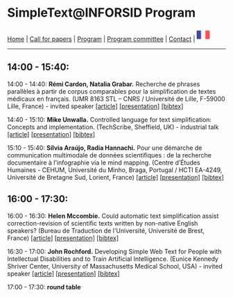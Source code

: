 
# SimpleText@INFORSID Program

[Home](./) | [Call for papers](./CFP) | [Program](./program) | [Program committee](./comite) | [Contact](./contact) | [<img src="../FR.png" width="30">](../fr/program)

---

## 14:00 - 15:40:
14:00  - 14:40: **Rémi Cardon, Natalia Grabar.** Recherche de phrases parallèles à partir de corpus comparables pour la simplification de textes médicaux en français. 
 (UMR 8163 STL – CNRS / Université de Lille, F-59000 Lille, France) - invited speaker [[article]](http://inforsid.fr/actes/2021/ActesAteliers_INFORSID2021.pdf#page=67) [[presentation]](../Presentation/RémiCardon_corpus_inforsid.pdf) [[bibtex]](../bibtex/Simpletext-Cardon.bib)

14:40 - 15:10: **Mike Unwalla.** Controlled language for text simplification: Concepts and implementation. (TechScribe, Sheffield, UK) - industrial talk [[article]]( http://inforsid.fr/actes/2021/ActesAteliers_INFORSID2021.pdf#page=81) [[presentation]](../Presentation/MikeUnwalla_CL_text-simplfication.pdf)  [[bibtex]](../bibtex/Simpletext-Unwalla.bib)

15:10 - 15:40: **Sílvia Araújo, Radia Hannachi.** Pour une démarche de communication multimodale de données scientifiques : de la recherche documentaire à l'infographie via le mind mapping. (Centre d’Études Humaines - CEHUM, Université du Minho, Braga, Portugal / HCTI EA-4249, Université de Bretagne Sud, Lorient, France) [[article]](http://inforsid.fr/actes/2021/ActesAteliers_INFORSID2021.pdf#page=70) [[presentation]](https://view.genial.ly/60b2bc0485ebfa0d3a8f3c43) [[bibtex]](../bibtex/Simpletext-Araujo.bib)

## 16:00 - 17:30:
16:00 - 16:30: **Helen Mccombie.** Could automatic text simplification assist correction-revision of scientific texts written by non-native English speakers? (Bureau de Traduction de l'Université, Université de Brest, France) [[article]](http://inforsid.fr/actes/2021/ActesAteliers_INFORSID2021.pdf#page=86) [[presentation]](../Presentation/HelenMCCOMBIE_INFORSID_SimpleText_Talk.pdf) [[bibtex]](../bibtex/Simpletext-McCombie.bib)

16:30 - 17:00: **John Rochford.** Developing Simple Web Text for People with Intellectual Disabilities and to Train Artificial Intelligence. (Eunice Kennedy Shriver Center, University of Massachusetts Medical School, USA) - invited speaker [[article]](http://inforsid.fr/actes/2021/ActesAteliers_INFORSID2021.pdf#page=94) [[presentation]](../Presentation/JohnRochfordINFORSID2021.pdf) [[bibtex]](../bibtex/Simpletext-Rochford.bib)

17:00 - 17:30: **round table**
